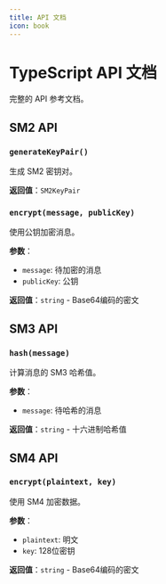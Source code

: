 ```yaml
---
title: API 文档
icon: book
---
```


# TypeScript API 文档

完整的 API 参考文档。

## SM2 API

### `generateKeyPair()`

生成 SM2 密钥对。

**返回值**：`SM2KeyPair`

### `encrypt(message, publicKey)`

使用公钥加密消息。

**参数**：
- `message`: 待加密的消息
- `publicKey`: 公钥

**返回值**：`string` - Base64编码的密文

## SM3 API

### `hash(message)`

计算消息的 SM3 哈希值。

**参数**：
- `message`: 待哈希的消息

**返回值**：`string` - 十六进制哈希值

## SM4 API

### `encrypt(plaintext, key)`

使用 SM4 加密数据。

**参数**：
- `plaintext`: 明文
- `key`: 128位密钥

**返回值**：`string` - Base64编码的密文
